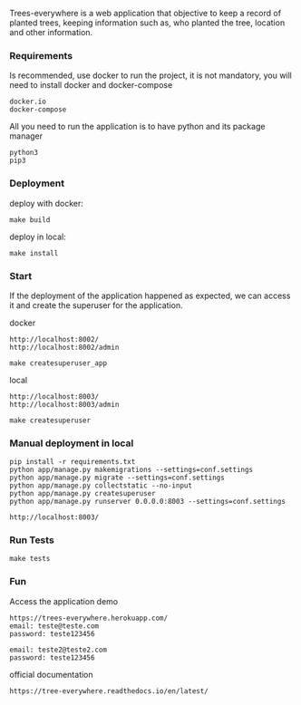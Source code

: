 Trees-everywhere is a web application that objective to keep a record of planted trees, keeping information
such as, who planted the tree, location and other information.

### Requirements
  
  Is recommended, use docker to run the project, it is not mandatory,
  you will need to install docker and docker-compose
  
    docker.io
    docker-compose

  All you need to run the application is to have python and its package manager
    
    python3
    pip3

### Deployment

  deploy with docker:
  
    make build
  
  deploy in local:
    
    make install

### Start

  If the deployment of the application happened as expected,
  we can access it and create the superuser for the application.
  
  docker
    
    http://localhost:8002/
    http://localhost:8002/admin

    make createsuperuser_app

  local

    http://localhost:8003/
    http://localhost:8003/admin

    make createsuperuser

### Manual deployment in local

    pip install -r requirements.txt
    python app/manage.py makemigrations --settings=conf.settings
    python app/manage.py migrate --settings=conf.settings
    python app/manage.py collectstatic --no-input
    python app/manage.py createsuperuser
    python app/manage.py runserver 0.0.0.0:8003 --settings=conf.settings

    http://localhost:8003/

### Run Tests

    make tests

### Fun

  Access the application demo
  
    https://trees-everywhere.herokuapp.com/
    email: teste@teste.com
    password: teste123456

    email: teste2@teste2.com
    password: teste123456

  official documentation
    
    https://tree-everywhere.readthedocs.io/en/latest/
